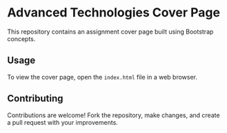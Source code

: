 # Advanced Technologies Cover Page

This repository contains an assignment cover page built using Bootstrap concepts.

## Usage

To view the cover page, open the `index.html` file in a web browser.

## Contributing

Contributions are welcome! Fork the repository, make changes, and create a pull request with your improvements.
